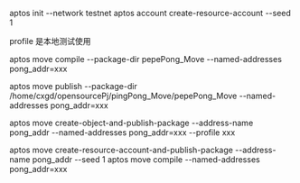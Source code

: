 aptos init --network testnet
aptos account create-resource-account --seed 1

profile 是本地测试使用

aptos move compile --package-dir pepePong_Move --named-addresses pong_addr=xxx

aptos move publish --package-dir /home/cxgd/opensourcePj/pingPong_Move/pepePong_Move --named-addresses pong_addr=xxx

aptos move create-object-and-publish-package --address-name pong_addr --named-addresses pong_addr=xxx --profile xxx

aptos move create-resource-account-and-publish-package --address-name pong_addr --seed 1
aptos move compile --named-addresses pong_addr=xxx
